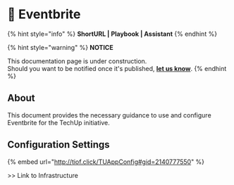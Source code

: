 # 🚧 Eventbrite

{% hint style="info" %}
**ShortURL | Playbook | Assistant**
{% endhint %}



{% hint style="warning" %}
**NOTICE**

This documentation page is under construction.\
Should you want to be notified once it's published, [**let us know**](https://tiof.click/TIOFTarianUpdatesService).
{% endhint %}

## About

This document provides the necessary guidance to use and configure Eventbrite for the TechUp initiative.



## Configuration Settings

{% embed url="http://tiof.click/TUAppConfig#gid=2140777550" %}

\>> Link to Infrastructure
